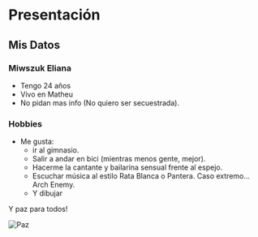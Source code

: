 # Presentación 
## Mis Datos
### Miwszuk Eliana
* Tengo 24 años
* Vivo en Matheu
* No pidan mas info (No quiero ser secuestrada). 

### Hobbies
 * Me gusta: 
    - ir al gimnasio.
    - Salir a andar en bici (mientras menos gente, mejor).
    - Hacerme la cantante y bailarina sensual frente al espejo.
    - Escuchar música al estilo Rata Blanca o Pantera. Caso extremo... Arch Enemy.
    - Y dibujar
    
 Y paz para todos!
  
![Paz](https://user-images.githubusercontent.com/80182881/112383264-a639fd00-8ccb-11eb-978f-db4077847e52.jpg) 

